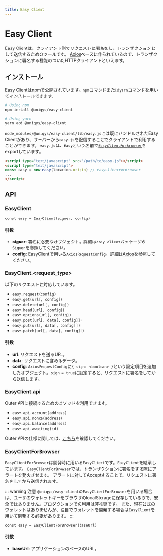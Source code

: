 ```yaml
---
title: Easy Client
---
```


# Easy Client

Easy Clientは、クライアント側でリクエストに署名をし、トランザクションとして送信するためのツールです。
[Axios](https://github.com/axios/axios)ベースに作られているので、トランザクションに署名する機能のついたHTTPクライアントといえます。

## インストール

Easy Clientはnpmで公開されています。`npm`コマンドまたは`yarn`コマンドを用いてインストールできます。

```sh
# Using npm
npm install @uniqys/easy-client

# Using yarn
yarn add @uniqys/easy-client
```

`node_modules/@uniqys/easy-client/lib/easy.js`には既にバンドルされたEasy Clientがあり、サーバーから`easy.js`を配信することでクライアントで利用することができます。
`easy.js`は、`Easy`という名前で[`EasyClientForBrowser`](#)をexportしています。

```html
<script type="text/javascript" src="/path/to/easy.js"></script>
<script type="text/javascript">
const easy = new Easy(location.origin) // EasyClientForBrowser
...
</script>
```

## API

### EasyClient

```
const easy = EasyClient(signer, config)
```

#### 引数

- **signer**: 署名に必要なオブジェクト。詳細は`easy-client`パッケージの`Signer`を参照してください。
- **config**: EasyClientで用いる`AxiosRequestConfig`。詳細は[Axios](https://github.com/axios/axios)を参照してください。

### EasyClient.<request_type>

以下のリクエストに対応しています。

- `easy.request(config)`
- `easy.get(url[, config])`
- `easy.delete(url[, config])`
- `easy.head(url[, config])`
- `easy.options(url[, config])`
- `easy.post(url[, data[, config]])`
- `easy.put(url[, data[, config]])`
- `easy.patch(url[, data[, config]])`

#### 引数

- **url**: リクエストを送るURL。
- **data**: リクエストに含めるデータ。
- **config**: `AxiosRequestConfig`に`{ sign: <boolean> }`という設定項目を追加したオブジェクト。`sign = true`に設定すると、リクエストに署名をしてから送信します。

### EasyClient.api

Outer APIに接続するためのメソッドを利用できます。

- `easy.api.account(address)`
- `easy.api.nonce(address)`
- `easy.api.balance(address)`
- `easy.api.awaiting(id)`

Outer APIの仕様に関しては、[こちら](/ja/easy-framework/api.md#outer-api)を確認してください。

### EasyClientForBrowser

`EasyClientForBrowser`は開発時に用いる`EasyClient`です。`EasyClient`を継承しています。
`EasyClientForBrowser`では、トランザクションに署名をする際にアラートを発火させます。
アラートに対してAcceptすることで、リクエストに署名をしてから送信されます。

::: warning 注意
`@uniqys/easy-client`の`EasyClientForBrowser`を用いる場合は、ユーザのウォレットキーをブラウザのlocalStorageに保存しているので、安全ではありません。プロダクションでの利用は非推奨です。
また、現在公式のウォレットはありませんが、独自でウォレットを開発する場合は`EasyClient`を用いて開発する必要があります。
:::

```
const easy = EasyClientForBrowser(baseUrl)
```

#### 引数

- **baseUrl**: アプリケーションのベースのURL。
